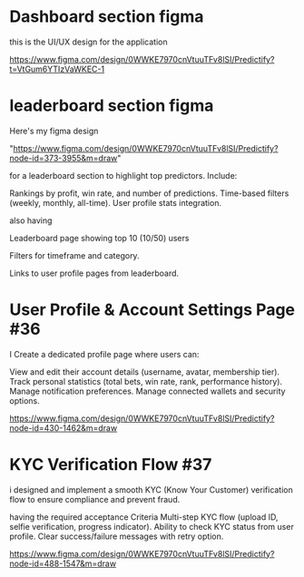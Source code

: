 # Dashboard section figma

this is the UI/UX design for the application

https://www.figma.com/design/0WWKE7970cnVtuuTFv8lSI/Predictify?t=VtGum6YTIzVaWKEC-1


# leaderboard section figma


Here's my figma design

"https://www.figma.com/design/0WWKE7970cnVtuuTFv8lSI/Predictify?node-id=373-3955&m=draw" 
 
for a leaderboard section to highlight top predictors. Include:

Rankings by profit, win rate, and number of predictions.
Time-based filters (weekly, monthly, all-time).
User profile stats integration.

also having 

Leaderboard page showing top 10 (10/50) users

Filters for timeframe and category.

Links to user profile pages from leaderboard.

# User Profile & Account Settings Page #36

I Create a dedicated profile page where users can:

View and edit their account details (username, avatar, membership tier).
Track personal statistics (total bets, win rate, rank, performance history).
Manage notification preferences.
Manage connected wallets and security options.

https://www.figma.com/design/0WWKE7970cnVtuuTFv8lSI/Predictify?node-id=430-1462&m=draw


# KYC Verification Flow #37

i designed and implement a smooth KYC (Know Your Customer) verification flow to ensure compliance and prevent fraud.

having the required acceptance Criteria
Multi-step KYC flow (upload ID, selfie verification, progress indicator).
Ability to check KYC status from user profile.
Clear success/failure messages with retry option.

https://www.figma.com/design/0WWKE7970cnVtuuTFv8lSI/Predictify?node-id=488-1547&m=draw